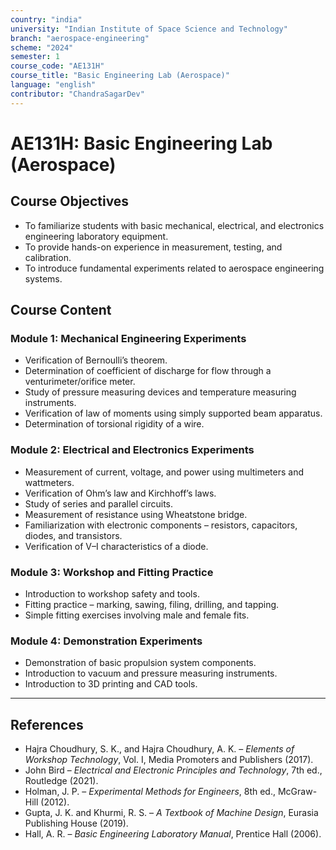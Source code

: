 ```yaml
---
country: "india"
university: "Indian Institute of Space Science and Technology"
branch: "aerospace-engineering"
scheme: "2024"
semester: 1
course_code: "AE131H"
course_title: "Basic Engineering Lab (Aerospace)"
language: "english"
contributor: "ChandraSagarDev"
---
```


# AE131H: Basic Engineering Lab (Aerospace)

## Course Objectives
* To familiarize students with basic mechanical, electrical, and electronics engineering laboratory equipment.  
* To provide hands-on experience in measurement, testing, and calibration.  
* To introduce fundamental experiments related to aerospace engineering systems.  

## Course Content

### Module 1: Mechanical Engineering Experiments
* Verification of Bernoulli’s theorem.  
* Determination of coefficient of discharge for flow through a venturimeter/orifice meter.  
* Study of pressure measuring devices and temperature measuring instruments.  
* Verification of law of moments using simply supported beam apparatus.  
* Determination of torsional rigidity of a wire.  

### Module 2: Electrical and Electronics Experiments
* Measurement of current, voltage, and power using multimeters and wattmeters.  
* Verification of Ohm’s law and Kirchhoff’s laws.  
* Study of series and parallel circuits.  
* Measurement of resistance using Wheatstone bridge.  
* Familiarization with electronic components – resistors, capacitors, diodes, and transistors.  
* Verification of V–I characteristics of a diode.  

### Module 3: Workshop and Fitting Practice
* Introduction to workshop safety and tools.  
* Fitting practice – marking, sawing, filing, drilling, and tapping.  
* Simple fitting exercises involving male and female fits.  

### Module 4: Demonstration Experiments
* Demonstration of basic propulsion system components.  
* Introduction to vacuum and pressure measuring instruments.  
* Introduction to 3D printing and CAD tools.  

---

## References

* Hajra Choudhury, S. K., and Hajra Choudhury, A. K. – *Elements of Workshop Technology*, Vol. I, Media Promoters and Publishers (2017).  
* John Bird – *Electrical and Electronic Principles and Technology*, 7th ed., Routledge (2021).  
* Holman, J. P. – *Experimental Methods for Engineers*, 8th ed., McGraw-Hill (2012).  
* Gupta, J. K. and Khurmi, R. S. – *A Textbook of Machine Design*, Eurasia Publishing House (2019).  
* Hall, A. R. – *Basic Engineering Laboratory Manual*, Prentice Hall (2006).

